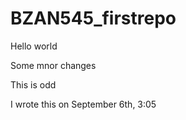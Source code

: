 # BZAN545_firstrepo

Hello world

Some mnor changes


This is odd

I wrote this on September 6th, 3:05
